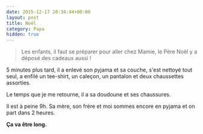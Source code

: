 ```yaml
---
date: 2015-12-17 20:34:44+00:00
layout: post
title: Noël
category: Papa
hidden: true
---
```


> Les enfants, il faut se préparer pour aller chez Mamie, le Père Noël y a déposé des cadeaux aussi !

5 minutes plus tard, il a enlevé son pyjama et sa couche, s'est nettoyé tout seul, a enfilé un tee-shirt, un caleçon, un pantalon et deux chaussettes assorties.

Le temps que je me retourne, il a sa doudoune et ses chaussures.

Il est à peine 9h. Sa mère, son frère et moi sommes encore en pyjama et on part dans 2 heures.

**Ça va être long.**
